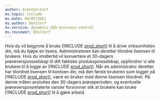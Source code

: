 ```yaml
---
author: brentholtorf
ms.topic: include
ms.date: 09/07/2021
ms.author: bholtorf
ms.service: dynamics-365-business-central
ms.reviewer: bholtorf
---
```

Hvis du vil begynne å bruke [!INCLUDE [prod_short](../includes/prod_short.md)] til å drive virksomheten din, må du kjøpe en lisens. Administratoren kan deretter tilordne lisensen til brukere. Hvis du imidlertid vil konvertere et 30-dagers prøveversjonsselskap til ditt faktiske produksjonsselskap, oppfordrer vi alle brukere til å logge av [!INCLUDE [prod_short](../includes/prod_short.md)]. Når en administrator deretter har tilordnet lisensen til kontoen din, må den første brukeren som logger på [!INCLUDE [prod_short](../includes/prod_short.md)], være en bruker med denne lisensen tilordnet. På denne måten avsluttes den 30-dagers prøveperioden, og eventuelle prøveversjonsrelaterte varsler forsvinner slik at brukere kan bruke [!INCLUDE [prod_short](../includes/prod_short.md)] til å gjøre arbeid.
